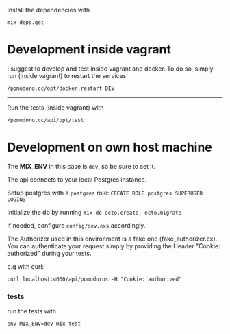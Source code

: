 Install the dependencies with

```
mix deps.get
```

# Development inside vagrant

I suggest to develop and test inside vagrant and docker.
To do so, simply run (inside vagrant) to restart the services

```
/pomodoro.cc/opt/docker.restart DEV
```

---

Run the tests (inside vagrant) with

```
/pomodoro.cc/api/opt/test
```



# Development on own host machine

The **MIX_ENV** in this case is `dev`, so be sure to set it.

The api connects to your local Postgres instance.

Setup postgres with a `postgres` role: `CREATE ROLE postgres SUPERUSER LOGIN;`

Initialize the db by running `mix do ecto.create, ecto.migrate`

If needed, configure `config/dev.exs` accordingly.

The Authorizer used in this environment is a fake one (fake_authorizer.ex).
You can authenticate your request simply by providing the Header "Cookie: authorized" during your tests.

e.g with curl:

```
curl localhost:4000/api/pomodoros -H "Cookie: authorized"
```

### tests

run the tests with

```
env MIX_ENV=dev mix test
```
